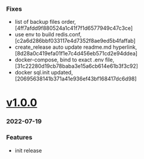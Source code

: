 ### Fixes
+ list of backup files order, [4ff7afdd9f880524a1c41f7f1d6577949c47c3ce]
+ use env to build redis.conf, [c2a6d286bbf033117e4d7352f8ae9ed5b4faffab]
+ create_release auto update readme.md hyperlink, [8d28a0c419efa01f1e7c4d456eb571cd2e94ddea]
+ docker-compose, bind to exact .env file, [31c22280d19cb78baba3e15a6cb614e61b3f3c92]
+ docker sql.init updated, [20695638141b371a41e936ef43bf168417dc6d98]

# <a href='https://github.com/mrjackwills/mealpedant_api/releases/tag/v1.0.0'>v1.0.0</a>
### 2022-07-19

### Features
+ init release
